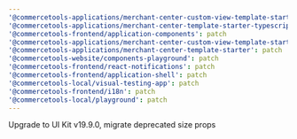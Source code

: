 ```yaml
---
'@commercetools-applications/merchant-center-custom-view-template-starter-typescript': patch
'@commercetools-applications/merchant-center-template-starter-typescript': patch
'@commercetools-frontend/application-components': patch
'@commercetools-applications/merchant-center-custom-view-template-starter': patch
'@commercetools-applications/merchant-center-template-starter': patch
'@commercetools-website/components-playground': patch
'@commercetools-frontend/react-notifications': patch
'@commercetools-frontend/application-shell': patch
'@commercetools-local/visual-testing-app': patch
'@commercetools-frontend/i18n': patch
'@commercetools-local/playground': patch
---
```


Upgrade to UI Kit v19.9.0, migrate deprecated size props
